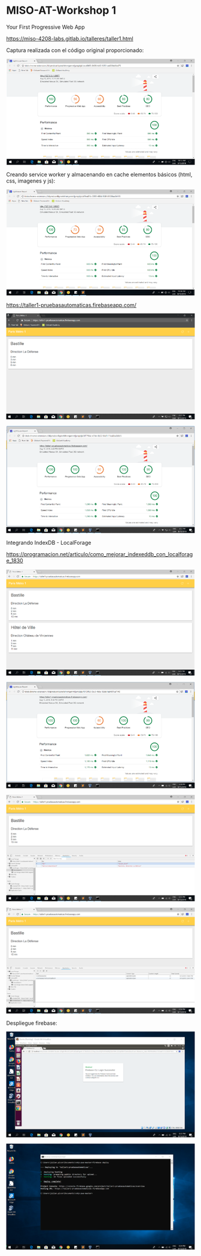 # MISO-AT-Workshop 1

Your First Progressive Web App
 
https://miso-4208-labs.gitlab.io/talleres/taller1.html

Captura realizada con el código original proporcionado:

![Alt text](screenshots/1.png)

Creando service worker y almacenando en cache elementos básicos (html, css, imagenes y js):

![Alt text](screenshots/2.png)

https://taller1-pruebasautomaticas.firebaseapp.com/

![Alt text](screenshots/3.png)

![Alt text](screenshots/4.png)

Integrando IndexDB - LocalForage

https://programacion.net/articulo/como_mejorar_indexeddb_con_localforage_1830


![Alt text](screenshots/5.png)

![Alt text](screenshots/6.png)

![Alt text](screenshots/7.png)

![Alt text](screenshots/8.png)

Despliegue firebase:

![Alt text](screenshots/9.png)

![Alt text](screenshots/10.png)
